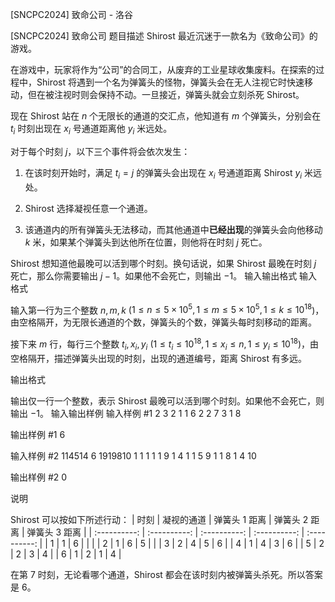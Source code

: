 



[SNCPC2024] 致命公司 - 洛谷














[SNCPC2024] 致命公司
题目描述
Shirost 最近沉迷于一款名为《致命公司》的游戏。

在游戏中，玩家将作为“公司”的合同工，从废弃的工业星球收集废料。在探索的过程中，Shirost 将遇到一个名为弹簧头的怪物，弹簧头会在无人注视它时快速移动，但在被注视时则会保持不动。一旦接近，弹簧头就会立刻杀死 Shirost。

现在 Shirost 站在 $n$ 个无限长的通道的交汇点，他知道有 $m$ 个弹簧头，分别会在 $t_i$ 时刻出现在 $x_i$ 号通道距离他 $y_i$ 米远处。

对于每个时刻 $j$，以下三个事件将会依次发生：

1. 在该时刻开始时，满足 $t_i = j$ 的弹簧头会出现在  $x_i$ 号通道距离 Shirost $y_i$ 米远处。

2. Shirost 选择凝视任意一个通道。

3. 该通道内的所有弹簧头无法移动，而其他通道中**已经出现**的弹簧头会向他移动 $k$ 米，如果某个弹簧头到达他所在位置，则他将在时刻 $j$ 死亡。

Shirost 想知道他最晚可以活到哪个时刻。换句话说，如果 Shirost 最晚在时刻 $j$ 死亡，那么你需要输出 $j-1$。如果他不会死亡，则输出 $-1$。
输入输出格式
输入格式

输入第一行为三个整数 $n,m,k$ ($1 \leq n \leq 5 \times 10^5, 1 \leq m \leq 5 \times 10^5, 1 \leq k \leq 10^{18}$)，由空格隔开，为无限长通道的个数，弹簧头的个数，弹簧头每时刻移动的距离。

接下来 $m$ 行，每行三个整数 $t_i,x_i,y_i$ ($1 \leq t_i \leq 10^{18}, 1 \leq x_i \leq n, 1 \leq y_i \leq 10^{18}$)，由空格隔开，描述弹簧头出现的时刻，出现的通道编号，距离 Shirost 有多远。

输出格式

输出仅一行一个整数，表示 Shirost 最晚可以活到哪个时刻。如果他不会死亡，则输出 $-1$。
输入输出样例
输入样例 #1
2 3 2
1 1 6
2 2 7
3 1 8

输出样例 #1
6

输入样例 #2
114514 6 1919810
1 1 1
1 1 9
1 4 1
1 5 9
1 1 8
1 4 10

输出样例 #2
0

说明


Shirost 可以按如下所述行动：
| 时刻 | 凝视的通道 | 弹簧头 $1$ 距离 | 弹簧头 $2$ 距离 |  弹簧头 $3$ 距离 |
| :----------: | :----------: | :----------: | :----------: | :----------: |
| 1 | 1 | 6 |  |  |
| 2 | 1 | 6 | 5 |  |
| 3 | 2 | 4 | 5 | 6 |
| 4 | 1 | 4 | 3 | 6 |
| 5 | 2 | 2 | 3 | 4 |
| 6 | 1 | 2 | 1 | 4 |

在第 $7$ 时刻，无论看哪个通道，Shirost 都会在该时刻内被弹簧头杀死。所以答案是 $6$。






